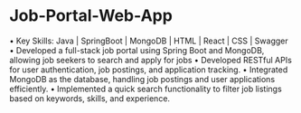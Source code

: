 # Job-Portal-Web-App
• Key Skills: Java | SpringBoot | MongoDB | HTML | React | CSS | Swagger
• Developed a full-stack job portal using Spring Boot and MongoDB, allowing job seekers to search and apply for jobs
• Developed RESTful APIs for user authentication, job postings, and application tracking.
• Integrated MongoDB as the database, handling job postings and user applications efficiently.
• Implemented a quick search functionality to filter job listings based on keywords, skills, and experience.
